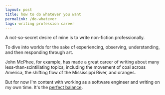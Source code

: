 ```yaml
---
layout: post
title: how to do whatever you want
permalink: /do-whatever
tags: writing profession career
---
```


A not-so-secret desire of mine is to write non-fiction professionally.
<!--more-->
To dive into worlds for the sake of experiencing, observing, understanding, and then responding through art.

John McPhee, for example, has made a great career of writing about many less-than-scintillating topics, including the movement of coal across America, the shifting flow of the Mississippi River, and oranges.

But for now I'm content with working as a software engineer and writing on my own time.
It's the [perfect balance](https://sive.rs/balance).
